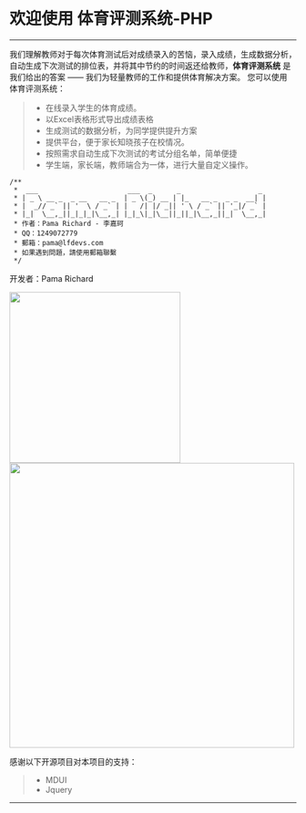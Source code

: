 # 欢迎使用 体育评测系统-PHP

------

我们理解教师对于每次体育测试后对成绩录入的苦恼，录入成绩，生成数据分析，自动生成下次测试的排位表，并将其中节约的时间返还给教师，**体育评测系统** 是我们给出的答案 —— 我们为轻量教师的工作和提供体育解决方案。 您可以使用 体育评测系统：

> * 在线录入学生的体育成绩。
> * 以Excel表格形式导出成绩表格
> * 生成测试的数据分析，为同学提供提升方案
> * 提供平台，便于家长知晓孩子在校情况。
> * 按照需求自动生成下次测试的考试分组名单，简单便捷
> * 学生端，家长端，教师端合为一体，进行大量自定义操作。

```
/**
 *  ___                      ___  _      _                   _
 * | _ \ __ _  _ __   __ _  | _ \(_) __ | |_   __ _  _ _  __| |
 * |  _// _` || '  \ / _` | |   /| |/ _|| ' \ / _` || '_|/ _` |
 * |_|  \__,_||_|_|_|\__,_| |_|_\|_|\__||_||_|\__,_||_|  \__,_|
 * 作者：Pama Richard - 李嘉珂
 * QQ：1249072779
 * 郵箱：pama@lfdevs.com
 * 如果遇到問題，請使用郵箱聯繫
 */
```
开发者：Pama Richard 

<img src="https://github.com/PamaRichard/PE-System/blob/master/photos/2.png" width="300"><img src="https://github.com/PamaRichard/PE-System/blob/master/photos/logo.png" width="500">

感谢以下开源项目对本项目的支持：
> * MDUI
> * Jquery
------
